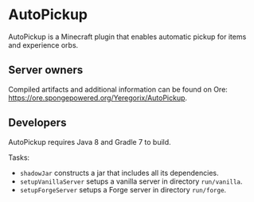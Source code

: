 # AutoPickup

AutoPickup is a Minecraft plugin that enables automatic pickup for items and experience orbs.

## Server owners

Compiled artifacts and additional information can be found on Ore: https://ore.spongepowered.org/Yeregorix/AutoPickup.

## Developers

AutoPickup requires Java 8 and Gradle 7 to build.

Tasks:

- `shadowJar` constructs a jar that includes all its dependencies.
- `setupVanillaServer` setups a vanilla server in directory `run/vanilla`.
- `setupForgeServer` setups a Forge server in directory `run/forge`.
